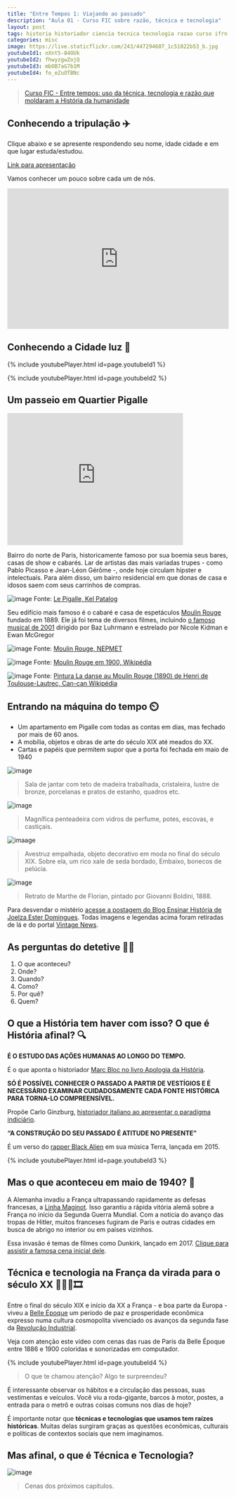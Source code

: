 ```yaml
---
title: "Entre Tempos 1: Viajando ao passado"
description: "Aula 01 - Curso FIC sobre razão, técnica e tecnologia"
layout: post
tags: historia historiador ciencia tecnica tecnologia razao curso ifrn history fic metodo cientifico ideia
categories: misc
image: https://live.staticflickr.com/243/447294607_1c51022b53_b.jpg
youtubeId1: nXnt5-84OUk
youtubeId2: fhwyzgwZojQ
youtubeId3: mbOB7aG7b1M
youtubeId4: fo_eZuOTBNc
---
```


> [Curso FIC - Entre tempos: uso da técnica, tecnologia e razão que moldaram a História da humanidade](https://0jonjo.github.io/_pages/entre-tempos/)

## Conhecendo a tripulação ✈️

Clique abaixo e se apresente respondendo seu nome, idade cidade e em que lugar estuda/estudou.

[Link para apresentação](https://www.menti.com/9or1gvccfc)

Vamos conhecer um pouco sobre cada um de nós.

<div style='position: relative; padding-bottom: 56.25%; padding-top: 35px; height: 0; overflow: hidden;'><iframe sandbox='allow-scripts allow-same-origin allow-presentation' allowfullscreen='true' allowtransparency='true' frameborder='0' height='315' src='https://www.mentimeter.com/embed/86a507241b402c88d2e2c701f4019075/c0f6f33b73d2' style='position: absolute; top: 0; left: 0; width: 100%; height: 100%;' width='420'></iframe></div>

## Conhecendo a Cidade luz 🧳

{% include youtubePlayer.html id=page.youtubeId1 %}

{% include youtubePlayer.html id=page.youtubeId2 %}

## Um passeio em Quartier Pigalle

<iframe src="https://www.google.com/maps/embed?pb=!1m18!1m12!1m3!1d167998.12179446057!2d2.206952164367434!3d48.85877000312214!2m3!1f0!2f0!3f0!3m2!1i1024!2i768!4f13.1!3m3!1m2!1s0x47e66e1f06e2b70f%3A0x40b82c3688c9460!2sParis%2C%20France!5e0!3m2!1sen!2sbr!4v1647171444267!5m2!1sen!2sbr" width="400" height="300" style="border:0;" allowfullscreen="" loading="lazy"></iframe>

Bairro do norte de Paris, historicamente famoso por sua boemia seus bares, casas de show e cabarés. Lar de artistas das mais variadas trupes - como Pablo Picasso e Jean-Léon Gérôme -, onde hoje circulam hipster e intelectuais. Para além disso, um bairro residencial em que donas de casa e idosos saem com seus carrinhos de compras.

![image](https://live.staticflickr.com/3/3580345_525e27ba89_b.jpg)
Fonte: [Le Pigalle, Kel Patalog](https://wordpress.org/openverse/image/f0c6959b-1a8c-4833-baf6-7d8d460ecb4a)

Seu edifício mais famoso é o cabaré e casa de espetáculos [Moulin Rouge](https://pt.wikipedia.org/wiki/Moulin_Rouge) fundado em 1889. Ele já foi tema de diversos filmes, incluindo [o famoso musical de 2001](https://pt.wikipedia.org/wiki/Moulin_Rouge!) dirigido por Baz Luhrmann e estrelado por Nicole Kidman e Ewan McGregor  

![image](https://live.staticflickr.com/243/447294607_1c51022b53_b.jpg)
Fonte: [Moulin Rouge, NEPMET](https://wordpress.org/openverse/image/9c647a76-3999-496b-a9ff-7b046833b977)

![image](https://upload.wikimedia.org/wikipedia/commons/4/45/Moulin_Rouge_1900.jpg)
Fonte: [Moulin Rouge em 1900, Wikipédia](https://en.wikipedia.org/wiki/Moulin_Rouge)

![image](https://upload.wikimedia.org/wikipedia/commons/thumb/d/d5/HenriDeToulouse-Lautrec-AtTheMoulinRouge-TheDance-1889-90-VR.jpg/1280px-HenriDeToulouse-Lautrec-AtTheMoulinRouge-TheDance-1889-90-VR.jpg)
Fonte: [Pintura La danse au Moulin Rouge (1890) de Henri de Toulouse-Lautrec, Can-can Wikipédia](https://en.wikipedia.org/wiki/Moulin_Rouge)

## Entrando na máquina do tempo ⏲️

- Um apartamento em Pigalle com todas as contas em dias, mas fechado por mais de 60 anos. 
- A mobília, objetos e obras de arte do século XIX até meados do XX.
- Cartas e papéis que permitem supor que a porta foi fechada em maio de 1940

![image](https://www.thevintagenews.com/wp-content/uploads/2016/01/1082138503.jpeg)
> Sala de jantar com teto de madeira trabalhada, cristaleira, lustre de bronze, porcelanas e pratos de estanho, quadros etc.

![image](https://ensinarhistoria.com.br/s21/wp-content/uploads/2016/07/Comoda2-681x1024.jpg)
> Magnífica penteadeira com vidros de perfume, potes, escovas, e castiçais.

![imaage](https://ensinarhistoria.com.br/s21/wp-content/uploads/2016/07/Avestruz-embalhada-681x1024.jpg)
> Avestruz empalhada, objeto decorativo em moda no final do século XIX. Sobre ela, um rico xale de seda bordado, Embaixo, bonecos de pelúcia.

![image](https://ensinarhistoria.com.br/s21/wp-content/uploads/2016/07/Pintura-de-Boldini2.jpg)
> Retrato de Marthe de Florian, pintado por Giovanni Boldini, 1888.

Para desvendar o mistério [acesse a postagem do Blog Ensinar História de Joelza Ester Domingues](https://ensinarhistoria.com.br/voltando-ao-passado-belle-epoque/). Todas imagens e legendas acima foram retiradas de lá e do portal [Vintage News](https://www.thevintagenews.com/2016/01/06/this-treasure-trove-parisian-apartment-was-untouched-for-7-years/).

## As perguntas do detetive 🕵️‍♀️
1. O que aconteceu?
2. Onde?
3. Quando?
4. Como?
5. Por quê?
6. Quem?

## O que a História tem haver com isso? O que é História afinal? 🔍

**É O ESTUDO DAS AÇÕES HUMANAS AO LONGO DO TEMPO.**

É o que aponta o historiador [Marc Bloc no livro Apologia da História](https://cafecomsociologia.com/apologia-da-historia-ou-o-oficio-de-historiador-resenha/).
 
 **SÓ É POSSÍVEL CONHECER O PASSADO A PARTIR DE VESTÍGIOS E É NECESSÁRIO EXAMINAR CUIDADOSAMENTE CADA FONTE HISTÓRICA PARA TORNA-LO COMPREENSÍVEL.**

 Propõe Carlo Ginzburg, [historiador italiano ao apresentar o paradigma indiciário](https://pt.wikipedia.org/wiki/Carlo_Ginzburg).

 **“A CONSTRUÇÃO DO SEU PASSADO É ATITUDE NO PRESENTE”**

 É um verso do [rapper Black Alien](https://pt.wikipedia.org/wiki/Black_Alien) em sua música Terra, lançada em 2015.

 {% include youtubePlayer.html id=page.youtubeId3 %} 

 ## Mas o que aconteceu em maio de 1940? 🔫

A Alemanha invadiu a França ultrapassando rapidamente as defesas francesas, a [Linha Maginot](https://pt.wikipedia.org/wiki/Linha_Maginot). Isso garantiu a rápida vitória alemã sobre a França no início da Segunda Guerra Mundial. Com a notícia do avanço das tropas de Hitler, muitos franceses fugiram de Paris e outras cidades em busca de abrigo no interior ou em países vizinhos.

Essa invasão é temas de filmes como Dunkirk, lançado em 2017. [Clique para assistir a famosa cena inicial dele](https://www.youtube.com/watch?v=c7DHbaY54YQ).

## Técnica e tecnologia na França da virada para o século XX 🚂🇫🇷🎞️

Entre o final do século XIX e início da XX a França - e boa parte da Europa - viveu a [Belle Époque](https://pt.m.wikipedia.org/wiki/Belle_%C3%89poque) um período de paz e prosperidade econômica expresso numa cultura cosmopolita vivenciado os avanços da segunda fase da [Revolução Industrial](https://pt.wikipedia.org/wiki/Segunda_Revolu%C3%A7%C3%A3o_Industrial).

Veja com atenção este vídeo com cenas das ruas de Paris da Belle Époque entre 1886 e 1900 coloridas e sonorizadas em computador. 

{% include youtubePlayer.html id=page.youtubeId4 %}

> O que te chamou atenção? Algo te surpreendeu?

É interessante observar os hábitos e a circulação das pessoas, suas vestimentas e veículos. Você viu a roda-gigante, barcos à motor, postes, a entrada para o metrô e outras coisas comuns nos dias de hoje?

É importante notar que **técnicas e tecnologias que usamos tem raízes históricas**. Muitas delas surgiram graças as questões econômicas, culturais e políticas de contextos sociais que nem imaginamos.

## Mas afinal, o que é Técnica e Tecnologia?

![image](https://s3.us-west-2.amazonaws.com/secure.notion-static.com/aae5a394-5405-40dd-962d-cc14b9d4ea6c/Untitled.png?X-Amz-Algorithm=AWS4-HMAC-SHA256&X-Amz-Content-Sha256=UNSIGNED-PAYLOAD&X-Amz-Credential=AKIAT73L2G45EIPT3X45%2F20220313%2Fus-west-2%2Fs3%2Faws4_request&X-Amz-Date=20220313T134433Z&X-Amz-Expires=86400&X-Amz-Signature=0a439fad35f27f9676addba7378dc1754e278734d35f657a689a44781b370729&X-Amz-SignedHeaders=host&response-content-disposition=filename%20%3D%22Untitled.png%22&x-id=GetObject)

> Cenas dos próximos capítulos.